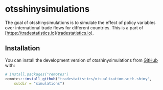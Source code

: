 
<!-- README.md is generated from README.Rmd. Please edit that file -->

# otsshinysimulations

<!-- badges: start -->
<!-- badges: end -->

The goal of otsshinysimulations is to simulate the effect of policy
variables over international trade flows for different countries. This
is a part of [https://tradestatistics.io](tradestatistics.io).

## Installation

You can install the development version of otsshinysimulations from
[GitHub](https://github.com/) with:

``` r
# install.packages("remotes")
remotes::install_github("tradestatistics/visualization-with-shiny",
    subdir = "simulations")
```
